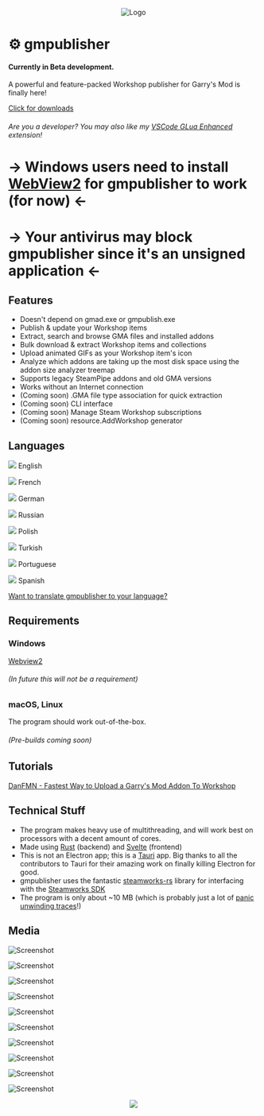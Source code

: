 <p align="center"><img src="https://user-images.githubusercontent.com/14863743/115953578-41e5a580-a4e4-11eb-84d9-45b296f9e18d.png" alt="Logo"/></p>

# ⚙️ gmpublisher

#### Currently in **Beta** development.

A powerful and feature-packed Workshop publisher for Garry's Mod is finally here!

[Click for downloads](https://github.com/WilliamVenner/gmpublisher/releases)

###### Are you a developer? You may also like my [VSCode GLua Enhanced](https://github.com/WilliamVenner/vscode-glua-enhanced) extension!

# -> Windows users need to install [WebView2](https://go.microsoft.com/fwlink/p/?LinkId=2124703) for gmpublisher to work (for now) <-

# -> Your antivirus may block gmpublisher since it's an unsigned application <-

## Features

* Doesn't depend on gmad.exe or gmpublish.exe
* Publish & update your Workshop items
* Extract, search and browse GMA files and installed addons
* Bulk download & extract Workshop items and collections
* Upload animated GIFs as your Workshop item's icon
* Analyze which addons are taking up the most disk space using the addon size analyzer treemap
* Supports legacy SteamPipe addons and old GMA versions
* Works without an Internet connection
* (Coming soon) .GMA file type association for quick extraction
* (Coming soon) CLI interface
* (Coming soon) Manage Steam Workshop subscriptions
* (Coming soon) resource.AddWorkshop generator

## Languages

![](https://user-images.githubusercontent.com/14863743/115954244-ce459780-a4e7-11eb-9237-92eab7d17814.png) English

![](https://user-images.githubusercontent.com/14863743/115954306-195faa80-a4e8-11eb-8489-07ceca216211.png) French

![](https://user-images.githubusercontent.com/14863743/115954290-03ea8080-a4e8-11eb-86df-9001929981a7.png) German

![](https://user-images.githubusercontent.com/14863743/115957563-18844400-a4fb-11eb-9828-cf76b15c6a48.png) Russian

![](https://user-images.githubusercontent.com/14863743/116080210-ad6c7600-a690-11eb-8c26-33de913e7ad0.png) Polish

![](https://user-images.githubusercontent.com/14863743/115975014-223c9480-a559-11eb-81c4-6a0bfc0fdb9d.png) Turkish

![](https://user-images.githubusercontent.com/14863743/115975034-4ef0ac00-a559-11eb-9bda-25d2d5fb55dc.png) Portuguese

![](https://user-images.githubusercontent.com/14863743/115976530-d7297e00-a566-11eb-9fe0-113c59ce49ce.png) Spanish

[Want to translate gmpublisher to your language?](https://github.com/WilliamVenner/gmpublisher/tree/master/i18n)

## Requirements

### Windows

[Webview2](https://go.microsoft.com/fwlink/p/?LinkId=2124703)

###### (In future this will not be a requirement)

### macOS, Linux

The program should work out-of-the-box.

###### (Pre-builds coming soon)

## Tutorials

[DanFMN - Fastest Way to Upload a Garry's Mod Addon To Workshop](https://youtu.be/_syLXTFXmgM)

## Technical Stuff

* The program makes heavy use of multithreading, and will work best on processors with a decent amount of cores.
* Made using [Rust](https://www.rust-lang.org/) (backend) and [Svelte](https://svelte.dev/) (frontend)
* This is not an Electron app; this is a [Tauri](https://github.com/tauri-apps/tauri) app. Big thanks to all the contributors to Tauri for their amazing work on finally killing Electron for good.
* gmpublisher uses the fantastic [steamworks-rs](https://crates.io/crates/steamworks) library for interfacing with the [Steamworks SDK](https://partner.steamgames.com/doc/api)
* The program is only about ~10 MB (which is probably just a lot of [panic unwinding traces](https://doc.rust-lang.org/nomicon/unwinding.html)!)

## Media

![Screenshot](https://user-images.githubusercontent.com/14863743/115953601-5f1a7400-a4e4-11eb-831c-d6a924afbf33.png)

![Screenshot](https://user-images.githubusercontent.com/14863743/115953605-63469180-a4e4-11eb-9f96-90b992cbffc4.png)

![Screenshot](https://user-images.githubusercontent.com/14863743/115954341-5b88ec00-a4e8-11eb-8f27-c03d43df165a.png)

![Screenshot](https://user-images.githubusercontent.com/14863743/115953616-7c4f4280-a4e4-11eb-95c0-add80b1d41bd.png)

![Screenshot](https://user-images.githubusercontent.com/14863743/115953639-9db02e80-a4e4-11eb-935d-bad41cd30bde.png)

![Screenshot](https://user-images.githubusercontent.com/14863743/115958825-00afbe80-a501-11eb-81da-6d53a94eddbf.png)

![Screenshot](https://user-images.githubusercontent.com/14863743/115953801-845bb200-a4e5-11eb-8fc2-8b142f2be237.png)

![Screenshot](https://user-images.githubusercontent.com/14863743/115953820-99d0dc00-a4e5-11eb-93a4-36e8b2248e87.png)

![Screenshot](https://user-images.githubusercontent.com/14863743/115953827-a35a4400-a4e5-11eb-9691-48e520eb9bb1.png)

![Screenshot](https://user-images.githubusercontent.com/14863743/115953670-bb7d9380-a4e4-11eb-8f54-f43fcd153d90.png)

<p align="center"><img src="https://i.imgur.com/Un4akZe.gif"/></p>
